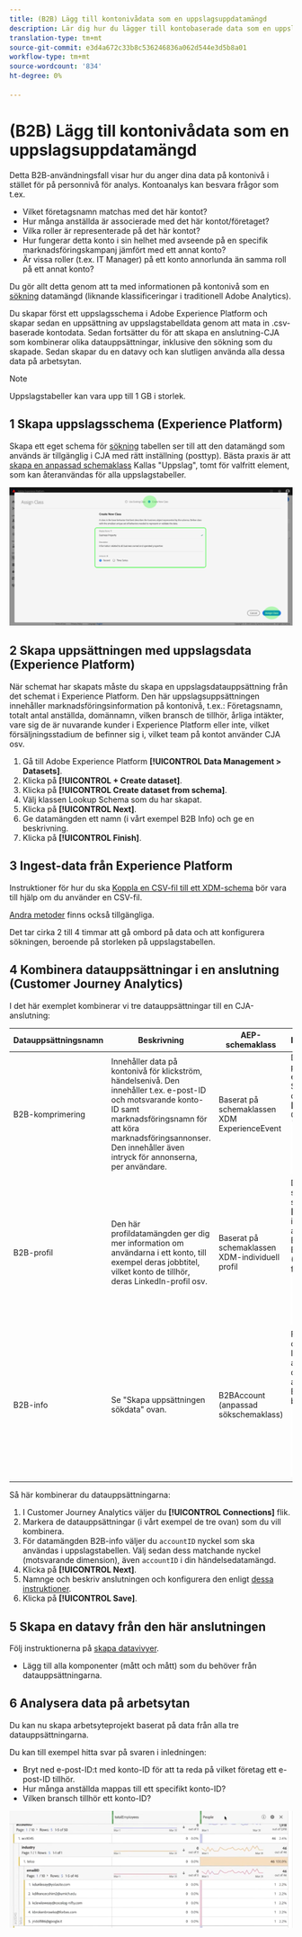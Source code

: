 ```yaml
---
title: (B2B) Lägg till kontonivådata som en uppslagsuppdatamängd
description: Lär dig hur du lägger till kontobaserade data som en uppslagsdatamängd till CJA
translation-type: tm+mt
source-git-commit: e3d4a672c33b8c536246836a062d544e3d5b8a01
workflow-type: tm+mt
source-wordcount: '834'
ht-degree: 0%

---
```



# (B2B) Lägg till kontonivådata som en uppslagsuppdatamängd

Detta B2B-användningsfall visar hur du anger dina data på kontonivå i stället för på personnivå för analys. Kontoanalys kan besvara frågor som t.ex.

* Vilket företagsnamn matchas med det här kontot?
* Hur många anställda är associerade med det här kontot/företaget?
* Vilka roller är representerade på det här kontot?
* Hur fungerar detta konto i sin helhet med avseende på en specifik marknadsföringskampanj jämfört med ett annat konto?
* Är vissa roller (t.ex. IT Manager) på ett konto annorlunda än samma roll på ett annat konto?

Du gör allt detta genom att ta med informationen på kontonivå som en [sökning](/help/getting-started/cja-glossary.md) datamängd (liknande klassificeringar i traditionell Adobe Analytics).

Du skapar först ett uppslagsschema i Adobe Experience Platform och skapar sedan en uppsättning av uppslagstabelldata genom att mata in .csv-baserade kontodata. Sedan fortsätter du för att skapa en anslutning-CJA som kombinerar olika datauppsättningar, inklusive den sökning som du skapade. Sedan skapar du en datavy och kan slutligen använda alla dessa data på arbetsytan.

>[!NOTE]
>
>Uppslagstabeller kan vara upp till 1 GB i storlek.

## 1 Skapa uppslagsschema (Experience Platform)

Skapa ett eget schema för [sökning](/help/getting-started/cja-glossary.md) tabellen ser till att den datamängd som används är tillgänglig i CJA med rätt inställning (posttyp). Bästa praxis är att [skapa en anpassad schemaklass](https://docs.adobe.com/content/help/en/experience-platform/xdm/tutorials/create-schema-ui.html#create-new-class) Kallas &quot;Uppslag&quot;, tomt för valfritt element, som kan återanvändas för alla uppslagstabeller.

![](assets/create-new-class.png)

## 2 Skapa uppsättningen med uppslagsdata (Experience Platform)

När schemat har skapats måste du skapa en uppslagsdatauppsättning från det schemat i Experience Platform. Den här uppslagsuppsättningen innehåller marknadsföringsinformation på kontonivå, t.ex.: Företagsnamn, totalt antal anställda, domännamn, vilken bransch de tillhör, årliga intäkter, vare sig de är nuvarande kunder i Experience Platform eller inte, vilket försäljningsstadium de befinner sig i, vilket team på kontot använder CJA osv.

1. Gå till Adobe Experience Platform **[!UICONTROL Data Management > Datasets]**.
1. Klicka på **[!UICONTROL + Create dataset]**.
1. Klicka på **[!UICONTROL Create dataset from schema]**.
1. Välj klassen Lookup Schema som du har skapat.
1. Klicka på **[!UICONTROL Next]**.
1. Ge datamängden ett namn (i vårt exempel B2B Info) och ge en beskrivning.
1. Klicka på **[!UICONTROL Finish]**.

## 3 Ingest-data från Experience Platform

Instruktioner för hur du ska [Koppla en CSV-fil till ett XDM-schema](https://docs.adobe.com/content/help/en/experience-platform/ingestion/tutorials/map-a-csv-file.html) bör vara till hjälp om du använder en CSV-fil.

[Andra metoder](https://docs.adobe.com/content/help/en/experience-platform/ingestion/home.html) finns också tillgängliga.

Det tar cirka 2 till 4 timmar att gå ombord på data och att konfigurera sökningen, beroende på storleken på uppslagstabellen.

## 4 Kombinera datauppsättningar i en anslutning (Customer Journey Analytics)

I det här exemplet kombinerar vi tre datauppsättningar till en CJA-anslutning:

| Datauppsättningsnamn | Beskrivning | AEP-schemaklass | Datauppsättningsinformation |
|---|---|---|---|
| B2B-komprimering | Innehåller data på kontonivå för klickström, händelsenivå. Den innehåller t.ex. e-post-ID och motsvarande konto-ID samt marknadsföringsnamn för att köra marknadsföringsannonser. Den innehåller även intryck för annonserna, per användare. | Baserat på schemaklassen XDM ExperienceEvent | De `emailID` används som primär identitet och tilldelas en `Customer ID` namnområde. Som ett resultat av detta visas den som standard **[!UICONTROL Person ID]** i Customer Journey Analytics. ![Impression](assets/impressions-mixins.png) |
| B2B-profil | Den här profildatamängden ger dig mer information om användarna i ett konto, till exempel deras jobbtitel, vilket konto de tillhör, deras LinkedIn-profil osv. | Baserat på schemaklassen XDM-individuell profil | Du behöver inte välja `emailID` som primärt ID i det här schemat. Se till att aktivera **[!UICONTROL Profile]**; Om du inte gör det kommer inte CJA att kunna ansluta `emailID` i B2B-profilen med `emailID` i B2B-data om intryckning. (Denna funktion kallas fältbaserad sömnad.) ![Profil](assets/profile-mixins.png) |
| B2B-info | Se &quot;Skapa uppsättningen sökdata&quot; ovan. | B2BAccount (anpassad sökschemaklass) | Förhållandet mellan `accountID` och datauppsättningen B2B Impression har skapats automatiskt genom att datauppsättningen B2B Info ansluts till datauppsättningen B2B Impression i CJA, enligt beskrivningen i stegen nedan. ![Uppslag](assets/lookup-mixins.png) |

Så här kombinerar du datauppsättningarna:

1. I Customer Journey Analytics väljer du **[!UICONTROL Connections]** flik.
1. Markera de datauppsättningar (i vårt exempel de tre ovan) som du vill kombinera.
1. För datamängden B2B-info väljer du `accountID` nyckel som ska användas i uppslagstabellen. Välj sedan dess matchande nyckel (motsvarande dimension), även `accountID` i din händelsedatamängd.
1. Klicka på **[!UICONTROL Next]**.
1. Namnge och beskriv anslutningen och konfigurera den enligt [dessa instruktioner](/help/connections/create-connection.md).
1. Klicka på **[!UICONTROL Save]**.

## 5 Skapa en datavy från den här anslutningen

Följ instruktionerna på [skapa datavivyer](/help/data-views/create-dataview.md).

* Lägg till alla komponenter (mått och mått) som du behöver från datauppsättningarna.

## 6 Analysera data på arbetsytan

Du kan nu skapa arbetsyteprojekt baserat på data från alla tre datauppsättningarna.

Du kan till exempel hitta svar på svaren i inledningen:

* Bryt ned e-post-ID:t med konto-ID för att ta reda på vilket företag ett e-post-ID tillhör.
* Hur många anställda mappas till ett specifikt konto-ID?
* Vilken bransch tillhör ett konto-ID?

![](assets/project-lookup.png)
